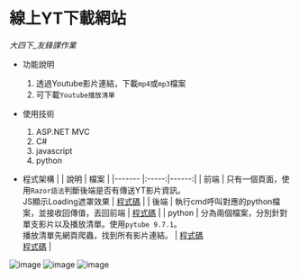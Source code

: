 # 線上YT下載網站 
_大四下_友鋒課作業_       

* 功能說明
  1. 透過Youtube影片連結，下載`mp4`或`mp3`檔案
  2. 可下載`Youtube播放清單`    
 
* 使用技術
  1. ASP.NET MVC
  2. C#
  3. javascript
  4. python  
  
* 程式架構
  |        | 說明 | 檔案 |
  |------- |:-----:|------:|
  | 前端   |  只有一個頁面，使用`Razor語法`判斷後端是否有傳送YT影片資訊。</br>JS顯示Loading遮罩效果  |  [程式碼](https://github.com/hank444tw/0506Work_MVC/blob/master/0506Work_MVC/Views/Home/NFU.cshtml) |
  | 後端   |  執行cmd呼叫對應的python檔案，並接收回傳值，丟回前端  |  [程式碼](https://github.com/hank444tw/0506Work_MVC/blob/master/0506Work_MVC/Controllers/HomeController.cs) |
  | python |  分為兩個檔案，分別針對單支影片以及播放清單。使用`pytube 9.7.1`。</br>播放清單先網頁爬蟲，找到所有影片連結。  |   [程式碼](https://github.com/hank444tw/0506Work_MVC/blob/master/0506Work_MVC/Python/0506Work.py) </br> [程式碼](https://github.com/hank444tw/0506Work_MVC/blob/master/0506Work_MVC/Python/0506Work_list.py) |
 

![image](https://github.com/hank444tw/0517Work_MVC/blob/master/Demo1.JPG "首頁")
![image](https://github.com/hank444tw/0517Work_MVC/blob/master/Demo2.jpg "mp4下載")
![image](https://github.com/hank444tw/0517Work_MVC/blob/master/Demo3.jpg "mp3下載")
